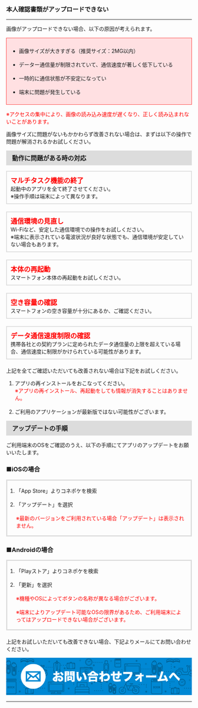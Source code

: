 <h3>本人確認書類がアップロードできない</h3>
<hr>

画像がアップロードできない場合、以下の原因が考えられます。

<div style="padding: 10px; margin-top: 15px; margin-bottom: 15px; border: 1px solid #ff3333; background-color: #ffe0e2;">
<ul>
<li>画像サイズが大きすぎる（推奨サイズ：2MG以内）</li>
<br>
<li>データー通信量が制限されていて、通信速度が著しく低下している</li>
<br>
<li>一時的に通信状態が不安定になってい</li>
<br>
<li>端末に問題が発生している</li>
</ul>
</div>

<font color="ff0000">※アクセスの集中により、画像の読み込み速度が遅くなり、正しく読み込まれないことがあります。</font>

画像サイズに問題がないもかかわらず改善されない場合は、まずは以下の操作で問題が解消されるかお試しください。

<div style="padding: 7px 15px; margin-top: 15px; margin-bottom: 15px; border: 1px solid #dcdcdc; background-color: #dcdcdc; font-size: 120%">
<strong>動作に問題がある時の対応</strong>
</div>

<div style="padding: 10px; margin-top: 15px; margin-bottom: 20px; border: 2px solid #dcdcdc;">
<span style="font-size:18px; color:#ff0000"><strong>マルチタスク機能の終了
</strong></span><br>
起動中のアプリを全て終了させてください。<br>
※操作手順は端末によって異なります。
</div>

<div style="padding: 10px; margin-top: 15px; margin-bottom: 20px; border: 2px solid #dcdcdc;">
<span style="font-size:18px; color:#ff0000"><strong>通信環境の見直し</strong></span><br>
Wi-Fiなど、安定した通信環境での操作をお試しください。<br>
※端末に表示されている電波状況が良好な状態でも、通信環境が安定していない場合もあります。
</div>

<div style="padding: 10px; margin-top: 15px; margin-bottom: 20px; border: 2px solid #dcdcdc;">
<span style="font-size:18px; color:#ff0000"><strong>本体の再起動</strong></span><br>
スマートフォン本体の再起動をお試しください。
</div>

<div style="padding: 10px; margin-top: 15px; margin-bottom: 20px; border: 2px solid #dcdcdc;">
<span style="font-size:18px; color:#ff0000"><strong>空き容量の確認</strong></span><br>
スマートフォンの空き容量が十分にあるか、ご確認ください。
</div>

<div style="padding: 10px; margin-top: 15px; margin-bottom: 20px; border: 2px solid #dcdcdc; ">
<span style="font-size:18px; color:#ff0000"><strong>データ通信速度制限の確認</strong></span><br>
携帯各社との契約プランに定められたデータ通信量の上限を超えている場合、通信速度に制限がかけられている可能性があります。
</div>

上記を全てご確認いただいても改善されない場合は下記をお試しください。

<ol>
<li>アプリの再インストールをおこなってください。<br>
<font color="#ff0000">※アプリの再インストール、再起動をしても情報が消失することはありません。</font></li>
<br>
<li>ご利用のアプリケーションが最新版ではない可能性がございます。</li>
</ol>

<div style="padding: 7px 15px; margin-top: 15px; margin-bottom: 15px; border: 1px solid #dcdcdc; background-color: #dcdcdc; font-size: 120%">
<strong>アップデートの手順</strong>
</div>

ご利用端末のOSをご確認のうえ、以下の手順にてアプリのアップデートをお願いいたします。

<h3>■iOSの場合</h3>

<div style="padding: 3px 15px 3px 0px; margin-top: 15px; margin-bottom: 20px; border: 3px solid #dcdcdc;">
<ol>
<li>「App Store」よりコネポケを検索</li>
<br>
<li>「アップデート」を選択</li>
<br>
<font color="#ff0000">※最新のバージョンをご利用されている場合「アップデート」は表示されません。</font></li>
</ol>
</div>

<h3>■Androidの場合</h3>

<div style="padding: 3px 15px 3px 0px; margin-top: 15px; margin-bottom: 20px; border: 3px solid #dcdcdc;">
<ol>
<li>「Playストア」よりコネポケを検索</li>
<br>
<li>「更新」を選択</li>
<br>
<font color="#ff0000">※機種やOSによってボタンの名称が異なる場合がございます。<br>
<br>
※端末によりアップデート可能なOSの限界があるため、ご利用端末によってはアップロードできない場合がございます。</font></li>
</ol>
</div>

上記をお試しいただいても改善できない場合、下記よりメールにてお問い合わせください。

[![mail](https://raw.githubusercontent.com/sendroidsFamily/useGuides/master/1.%E3%82%B3%E3%83%8D%E3%83%9D%E3%82%B1%E5%85%AC%E5%BC%8F%E3%82%AC%E3%82%A4%E3%83%89/%E5%88%9D%E3%82%81%E3%81%A6%E3%81%AE%E6%96%B9%E3%81%B8/images/mail1.jpg)](mailto:support@conepoke.com)

<hr>
